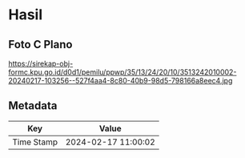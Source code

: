 # Hasil

## Foto C Plano

https://sirekap-obj-formc.kpu.go.id/d0d1/pemilu/ppwp/35/13/24/20/10/3513242010002-20240217-103256--527f4aa4-8c80-40b9-98d5-798166a8eec4.jpg


## Metadata

| Key        | Value               |
| ---------- | ------------------- |
| Time Stamp | 2024-02-17 11:00:02 |



